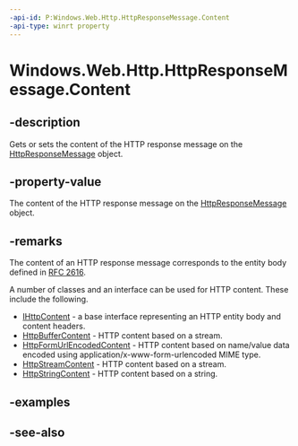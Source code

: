 ```yaml
---
-api-id: P:Windows.Web.Http.HttpResponseMessage.Content
-api-type: winrt property
---
```


<!-- Property syntax
public Windows.Web.Http.IHttpContent Content { get;  set; }
-->

# Windows.Web.Http.HttpResponseMessage.Content

## -description
Gets or sets the content of the HTTP response message on the [HttpResponseMessage](httpresponsemessage.md) object.

## -property-value
The content of the HTTP response message on the [HttpResponseMessage](httpresponsemessage.md) object.

## -remarks
The content of an HTTP response message corresponds to the entity body defined in [RFC 2616](http://tools.ietf.org/html/rfc2616).

A number of classes and an interface can be used for HTTP content. These include the following.


+ [IHttpContent](ihttpcontent.md) - a base interface representing an HTTP entity body and content headers.
+ [HttpBufferContent](httpbuffercontent.md) - HTTP content based on a stream.
+ [HttpFormUrlEncodedContent](httpformurlencodedcontent.md) - HTTP content based on name/value data encoded using application/x-www-form-urlencoded MIME type.
+ [HttpStreamContent](httpstreamcontent.md) - HTTP content based on a stream.
+ [HttpStringContent](httpstringcontent.md) - HTTP content based on a string.


## -examples

## -see-also

